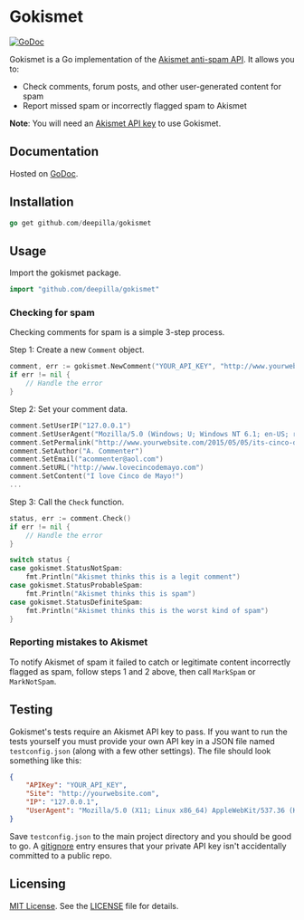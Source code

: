 # Gokismet

[![GoDoc](https://godoc.org/github.com/deepilla/gokismet?status.svg)](https://godoc.org/github.com/deepilla/gokismet)

Gokismet is a Go implementation of the [Akismet anti-spam API](http://akismet.com/development/api/#detailed-docs). It allows you to:

- Check comments, forum posts, and other user-generated content for spam
- Report missed spam or incorrectly flagged spam to Akismet

**Note**: You will need an [Akismet API key](https://akismet.com/signup/?connect=yes&plan=developer) to use Gokismet.

## Documentation

Hosted on [GoDoc](https://godoc.org/github.com/deepilla/gokismet).

## Installation

``` go
go get github.com/deepilla/gokismet
```

## Usage

Import the gokismet package.

``` go
import "github.com/deepilla/gokismet"
```

### Checking for spam

Checking comments for spam is a simple 3-step process.

Step 1: Create a new `Comment` object.

```go
comment, err := gokismet.NewComment("YOUR_API_KEY", "http://www.yourwebsite.com")
if err != nil {
    // Handle the error
}
```

Step 2: Set your comment data.

```go
comment.SetUserIP("127.0.0.1")
comment.SetUserAgent("Mozilla/5.0 (Windows; U; Windows NT 6.1; en-US; rv:1.9.2) Gecko/20100115 Firefox/3.6")
comment.SetPermalink("http://www.yourwebsite.com/2015/05/05/its-cinco-de-mayo/")
comment.SetAuthor("A. Commenter")
comment.SetEmail("acommenter@aol.com")
comment.SetURL("http://www.lovecincodemayo.com")
comment.SetContent("I love Cinco de Mayo!")
...
```

Step 3: Call the `Check` function.

```go
status, err := comment.Check()
if err != nil {
    // Handle the error
}

switch status {
case gokismet.StatusNotSpam:
    fmt.Println("Akismet thinks this is a legit comment")
case gokismet.StatusProbableSpam:
    fmt.Println("Akismet thinks this is spam")
case gokismet.StatusDefiniteSpam:
    fmt.Println("Akismet thinks this is the worst kind of spam")
}
```

### Reporting mistakes to Akismet

To notify Akismet of spam it failed to catch or legitimate content incorrectly
flagged as spam, follow steps 1 and 2 above, then call `MarkSpam` or `MarkNotSpam`.

## Testing

Gokismet's tests require an Akismet API key to pass. If you want to run the tests yourself you must provide your own API key in a JSON file named `testconfig.json` (along with a few other settings). The file should look something like this:

``` json
{
    "APIKey": "YOUR_API_KEY",
    "Site": "http://yourwebsite.com",
    "IP": "127.0.0.1",
    "UserAgent": "Mozilla/5.0 (X11; Linux x86_64) AppleWebKit/537.36 (KHTML, like Gecko) Chrome/41.0.2227.0 Safari/537.36"
}
```

Save `testconfig.json` to the main project directory and you should be good to go. A [gitignore](.gitignore) entry ensures that your private API key isn't accidentally committed to a public repo.

## Licensing

[MIT License](http://choosealicense.com/licenses/mit/). See the [LICENSE](LICENSE) file for details.
